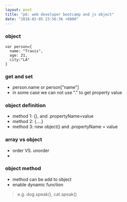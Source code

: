 ```yaml
---
layout: post
title: "p6: web developer bootcamp and js object"
date: "2018-02-05 23:56:36 +0800"
---
```

### object
```
var person={
  name: "Travis",
  age: 21,
  city:"LA"
}
```
### get and set
 * person.name or person["name"]
 * in some case we can not use "." to get property value

### object definition
* method 1: {}, and .propertyName=value
* method 2: {....}
* method 3: new object() and .propertyName = value

### array vs object
* order VS. unorder
*

### object method
* method can be add to object
* enable dynamic function
>e.g. dog.speak(), cat.speak()
